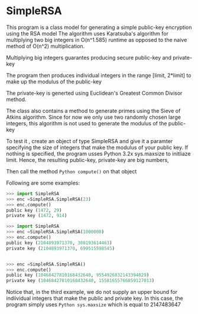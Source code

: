 SimpleRSA
=========

 This program is a class model for generating a simple public-key encryption using 	the RSA model
 The algorithm uses Karatsuba's algorithm for multiplying two big integers in O(n^1.585) runtime as
 opposed to the naive method of O(n^2) multiplication.
 
 Multiplying big integers guarantes producing secure public-key and private-key
 
 The program then produces individual integers in the range [limit, 2*limit] to make up the
 modulus of the public-key
 
 
 The private-key is generted using Euclidean's Greatest Common Divisor method. 
 
 The class also contains a method to generate primes using the Sieve of Atkins algorithm. Since for now
 we only use two randomly chosen large integers, this algorithm is not used to generate the modulus of
 the public-key
 
 
 To test it , create an object of type SimpleRSA and give it a paramter specifying the size of integers
 that make the modulus of your public key. If nothing is specified, the program usses Python 3.2x 
 sys.maxsize to initliaze limit. Hence, the resulting public-key, private-key are big numbers,

Then call the method `````Python compute()````` on that object 

Following are some examples:

`````Python
>>> import SimpleRSA
>>> enc =SimpleRSA.SimpleRSA(23)
>>> enc.compute()
public key (1472, 29)
private key (1472, 914)

>>> import SimpleRSA
>>> enc =SimpleRSA.SimpleRSA(1000000)
>>> enc.compute()
public key (2104893971370, 308193614463)
private key (2104893971370, 699515598545)


>>> enc =SimpleRSA.SimpleRSA() 
>>> enc.compute()
public key (10468427810168432640, 9554926832143394029)
private key (10468427810168432640, 15581655766859127013)

`````

Notice that, in the third example, we do not supply an upper bound for indiividual integers that make the public 
and private key. In this case, the program simply uses `````Python sys.maxsize````` which is equal to 2147483647


